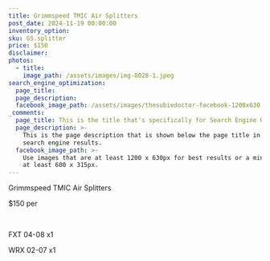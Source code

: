 ```yaml
---
title: Grimmspeed TMIC Air Splitters
post_date: 2024-11-19 00:00:00
inventory_option:
sku: GS.splitter
price: $150
disclaimer:
photos:
  - title:
    image_path: /assets/images/img-8028-1.jpeg
search_engine_optimization:
  page_title:
  page_description:
  facebook_image_path: /assets/images/thesubiedoctor-facebook-1200x630.png
_comments:
  page_title: This is the title that's specifically for Search Engine Optimization.
  page_description: >-
    This is the page description that is shown below the page title in the
    search engine results.
  facebook_image_path: >-
    Use images that are at least 1200 x 630px for best results or a minimum of
    at least 600 x 315px.
---
```

Grimmspeed TMIC Air Splitters

$150 per

&nbsp;

FXT 04-08 x1

WRX 02-07 x1